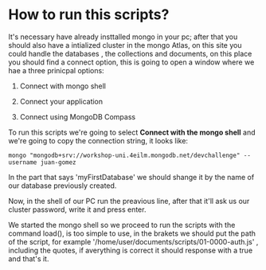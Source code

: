 # How to run this scripts?

It's necessary have already insttalled mongo in your pc; after that you should also have a intialized cluster
in the mongo Atlas, on this site you could handle the databases , the collections and documents, on this place you should find a connect option, this is going to open a window where we hae a three prinicpal options:

1. Connect with mongo shell

2. Connect your application

3. Connect using MongoDB Compass

To run this scripts we're going to select **Connect with the mongo shell** and we're going to copy the connection string, it looks like:

``mongo "mongodb+srv://workshop-uni.4eilm.mongodb.net/devchallenge" --username juan-gomez``

In the part that says 'myFirstDatabase' we should shange it by the name of our database previously created.

Now, in the shell of our PC run the preavious line, after that it'll ask us our cluster password, write it and press enter.

We started the mongo shell so we proceed to run the scripts with the command load(), is too simple to use, in the brakets we should
put the path of the script, for example '/home/user/documents/scripts/01-0000-auth.js' , including the quotes, if averything is correct it should response with a true and that's it.
